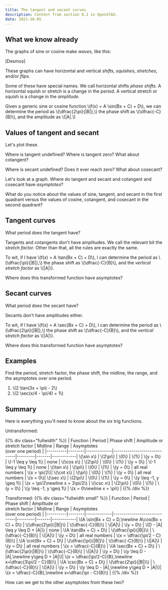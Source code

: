 ```yaml
---
title: The tangent and secant curves
description: Content from section 8.2 in OpenSTAX.
date: 2021-10-05
---
```


<style type="text/css">
.small {
  font-size: smaller;
}
</style>

## What we know already

The graphs of sine or cosine make *waves*, like this:

[Desmos]

These graphs can have horizontal and vertical *shifts*, *squishes*, *stretches*, and/or *flips.*

Some of these have special names. We call horizontal shifts *phase shifts.* A horizontal squish or stretch is a change in the *period.* A vertical stretch or squish is a change in the *amplitude.*

Given a generic sine or cosine function \\(f(x) = A \sin(Bx + C) + D\\), we can determine the period as \\(\dfrac{2\pi}{|B|},\\) the phase shift as \\(\dfrac{-C}{B}\\), and the amplitude as \\(|A|.\\)

## Values of tangent and secant

Let's plot these.

Where is tangent undefined? Where is tangent zero? What about cotangent?

Where is secant undefined? Does it ever reach zero? What about cosecant?

Let's look at a graph. Where do tangent and secant and cotangent and cosecant have *asymptotes*?

What do you notice about the values of sine, tangent, and secant in the first quadrant versus the values of cosine, cotangent, and cosecant in the second quadrant?


## Tangent curves

What period does the tangent have?

Tangents and cotangents don't have amplitudes. We call the relevant bit the *stretch factor.* Other than that, all the rules are exactly the same.

To wit, if I have \\(f(x) = A \tan(Bx + C) + D\\), I can determine the period as \\(\dfrac{\pi}{|B|},\\) the phase shift as \\(\dfrac{-C}{B}\\), and the *vertical stretch factor* as \\(|A|\\).

Where does this transformed function have asymptotes?

## Secant curves

What period does the secant have?

Secants don't have amplitudes either.

To wit, if I have \\(f(x) = A \sec(Bx + C) + D\\), I can determine the period as \\(\dfrac{2\pi}{|B|},\\) the phase shift as \\(\dfrac{-C}{B}\\), and the *vertical stretch factor* as \\(|A|\\).

Where does this transformed function have asymptotes?

## Examples

Find the period, stretch factor, the phase shift, the midline, the range, and the asymptotes over one period.

1. \\(2 \tan(3x + \pi) - 2\\)
2. \\(2 \sec(x/4 - \pi/4) + 1\\)

## Summary

Here is everything you'll need to know about the six trig functions.

Untransformed:

{{% div class="fullwidth" %}}
| Function | Period | Phase shift | Amplitude or<br />stretch factor | Midline | Range | Asymptotes<br />(over one period) |
|----------|--------|-------------|-----------------------------|---------|-------|------------|
\\(\sin x\\) | \\(2\pi\\) | \\(0\\) | \\(1\\) | \\(y = 0\\) | \\(-1 \leq y \leq 1\\) | none |
\\(\cos x\\) | \\(2\pi\\) | \\(0\\) | \\(1\\) | \\(y = 0\\) | \\(-1 \leq y \leq 1\\) | none |
\\(\tan x\\) | \\(\pi\\) | \\(0\\) | \\(1\\) | \\(y = 0\\) | all real numbers | \\(x = \pi/2\\)|
\\(\cot x\\) | \\(\pi\\) | \\(0\\) | \\(1\\) | \\(y = 0\\) | all real numbers | \\(x = 0\\)|
\\(\sec x\\) | \\(2\pi\\) | \\(0\\) | \\(1\\) | \\(y = 0\\) | \\(y \leq -1, y \geq 1\\) | \\(x = \pi/2\newline x = 3\pi/2\\) |
\\(\csc x\\) | \\(2\pi\\) | \\(0\\) | \\(1\\) | \\(y = 0\\) | \\(y \leq -1, y \geq 1\\) | \\(x = 0\newline x = \pi\\)  |
{{% /div %}}

Transformed:
{{% div class="fullwidth small" %}}
| Function | Period | Phase shift | Amplitude or<br />stretch factor | Midline | Range | Asymptotes<br />(over one period) |
|----------|--------|-------------|-----------------------------|---------|-------|------------|
\\(A \sin(Bx + C) + D,\newline A\cos(Bx + C) + D\\) | \\(\dfrac{2\pi}{\|B\|}\\) | \\(\dfrac{-C}{B}\\) | \\(\|A\|\\) | \\(y = D\\) | \\(D - \|A\| \leq y \leq D + \|A\|\\) | none |
\\(A \tan(Bx + C) + D\\) | \\(\dfrac{\pi}{\|B\|}\\) | \\(\dfrac{-C}{B}\\) | \\(\|A\|\\) | \\(y = D\\) | all real numbers | \\(x = \dfrac{\pi/2 - C}{B}\\) |
\\(A \cot(Bx + C) + D\\) | \\(\dfrac{\pi}{\|B\|}\\) | \\(\dfrac{-C}{B}\\) | \\(\|A\|\\) | \\(y = D\\) | all real numbers | \\(x = \dfrac{-C}{B}\\) |
\\(A \sec(Bx + C) + D\\) | \\(\dfrac{2\pi}{\|B\|}\\) | \\(\dfrac{-C}{B}\\) | \\(\|A\|\\) | \\(y = D\\) | \\(y \leq D - \|A\|,\newline y\geq D + \|A\|\\)| \\(x = \dfrac{\pi/2-C}{B},\newline x=\dfrac{3\pi/2 - C}{B}\\) |
\\(A \csc(Bx + C) + D\\) | \\(\dfrac{2\pi}{\|B\|}\\) | \\(\dfrac{-C}{B}\\) | \\(\|A\|\\) | \\(y = D\\) | \\(y \leq D - \|A\|,\newline y\geq D + \|A\|\\)| \\(x = \dfrac{-C}{B},\newline x=\dfrac{\pi - C}{B}\\) |
{{% /div %}}

How can we get to the other asymptotes from these two?
